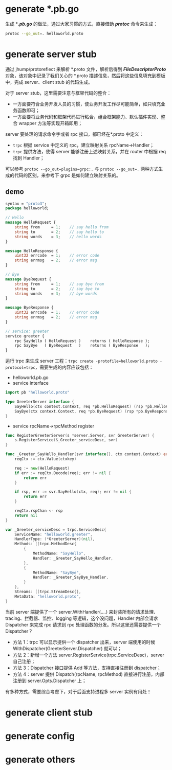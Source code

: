 # generate *.pb.go

生成 ****.pb.go*** 的做法，通过大家习惯的方式，直接借助 ***protoc*** 命令来生成：
```bash
protoc --go_out=. helloworld.proto
```

# generate server stub

通过 jhump/protoreflect 来解析 *.proto 文件，解析后得到 ***FileDescriptorProto*** 对象，该对象中记录了我们关心的 *.proto 描述信息，然后将这些信息填充到模板中，完成 server、client stub 的代码生成。

对于 server stub，这里需要注意与框架代码的整合：
- 一方面要符合业务开发人员的习惯，使业务开发工作尽可能简单，如只填充业务函数即可；
- 一方面要将业务代码和框架代码进行粘合，组合框架能力、默认插件实现、整合 wrapper 方法等实现开箱即用；

server 要处理的请求命令字或者 rpc 接口，都已经在*.proto 中定义：
- `trpc` 根据 service 中定义的 rpc，建立映射关系 rpcName->Handler；
- `trpc` 提供方法，使得 server 能够注册上述映射关系，并在 router 中根据 req 找到 Handler；

可以参考 `protoc --go_out=plugins=grpc:.` 与 `protoc --go_out=.` 两种方式生成的代码的区别，来参考下 grpc 是如何建立映射关系的。

## demo

```protobuf
syntax = "proto3";
package helloworld;

// Hello
message HelloRequest {
    string from     = 1;    // say hello from
    string to       = 2;    // say hello to
    string words    = 3;    // hello words
}

message HelloResponse {
    uint32 errcode  = 1;    // error code
    string errmsg   = 2;    // error msg
}

// Bye
message ByeRequest {
    string from     = 1;    // say bye from
    string to       = 2;    // say bye to
    string words    = 3;    // bye words
}

message ByeResponse {
    uint32 errcode  = 1;    // error code
    string errmsg   = 2;    // error msg
}

// service: greeter
service greeter {
    rpc SayHello ( HelloRequest )    returns ( HelloResponse );
    rpc SayBye   ( ByeRequest   )    returns ( ByeResponse   );
}
```

运行 trpc 来生成 server 工程：`trpc create -protofile=helloworld.proto -protocol=trpc`，需要生成的内容应该包括：

- helloworld.pb.go
- service interface

```go
import pb "helloworld.proto"

type GreeterServer interface {
    SayHello(ctx context.Context, req *pb.HelloRequest) (rsp *pb.HelloResponse, error)
    SayBye(ctx context.Context, req *pb.ByeRequest) (rsp *pb.ByeResponse, error)
}
```

- service rpcName->rpcMethod register 

```go
func RegisterGreeterServer(s *server.Server, svr GreeterServer) {
    s.RegisterService(&_Greeter_serviceDesc, svr)
}

func _Greeter_SayHello_Handler(svr interface{}, ctx context.Context) error {
    reqCtx := ctx.Value(ctxkey)

    req := new(HelloRequest)
    if err := reqCtx.Decode(req); err != nil {
        return err
    }

    if rsp, err := svr.SayHello(ctx, req); err != nil {
        return err
    }

    reqCtx.rspChan <- rsp
    return nil
}

var _Greeter_serviceDesc = trpc.ServiceDesc{
    ServiceName: "helloworld.greeter",
    HandlerType: (*GreeterServer)(nil),
    Methods: []trpc.MethodDesc{
        {
            MethodName: "SayHello",
            Handler: _Greeter_SayHello_Handler,
        },
        {
            MethodName: "SayBye",
            Handler: _Greeter_SayBye_Handler,
        }
    },
    Streams: []trpc.StreamDesc{},
    MetaData: "helloworld.proto",
}

```

当前 server 端提供了一个 server.WithHandler(....) 来封装所有的请求处理、tracing、拦截器、监控、logging 等逻辑，这个没问题，Handler 内部会请求 Dispatcher 来完成 rpc 请求到 rpc 处理函数的分发。所以这里还需要提供一个 Dispatcher？

- 方法 1：trpc 可以显示提供一个 dispatcher 出来，server 端使用的时候 WithDispatcher(GreeterServer.Dispatcher) 就可以；
- 方法 2：新增一个方法 server.RegisterService(trpc.ServiceDesc)，server 自己注册；
- 方法 3：Dispatcher 接口提供 Add 等方法，支持直接注册到 dispatcher；
- 方法 4：server 提供 Dispatch(rpcName, rpcMethod) 直接进行注册，内部注册到 server.Opts.Dispatcher 上；

有多种方式，需要综合考虑下，对于后面支持进程多 server 实例有用处！

# generate client stub

# generate config 

# generate others
